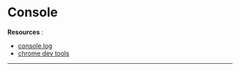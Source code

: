 # Console

**Resources** :

- [console.log](https://developer.mozilla.org/en-US/docs/Web/API/Console/log)
- [chrome dev tools](https://developer.mozilla.org/en-US/docs/Web/JavaScript/Reference/Statements/lethttps://developer.chrome.com/docs/devtools/overview/)

----
